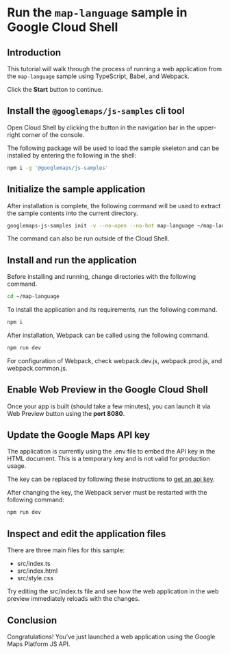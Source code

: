 # Run the `map-language` sample in Google Cloud Shell

<walkthrough-tutorial-duration duration="10"/>

## Introduction

This tutorial will walk through the process of running a web application from
the `map-language` sample using TypeScript, Babel, and Webpack.

Click the **Start** button to continue.

## Install the `@googlemaps/js-samples` cli tool

Open Cloud Shell by clicking the
<walkthrough-cloud-shell-icon></walkthrough-cloud-shell-icon> button in the
navigation bar in the upper-right corner of the console.

The following package will be used to load the sample skeleton and can be
installed by entering the following in the shell:

```bash
npm i -g '@googlemaps/js-samples'
```

## Initialize the sample application

After installation is complete, the following command will be used to extract
the sample contents into the current directory.

```bash
googlemaps-js-samples init -v --no-open --no-hot map-language ~/map-language
```

The command can also be run outside of the Cloud Shell.

## Install and run the application

Before installing and running, change directories with the following command.

```bash
cd ~/map-language
```

To install the application and its requirements, run the following command.

```bash
npm i
```

After installation, Webpack can be called using the following command.

```bash
npm run dev
```

For configuration of Webpack, check
<walkthrough-editor-open-file filePath="~/map-language/webpack.dev.js">webpack.dev.js</walkthrough-editor-open-file>,
<walkthrough-editor-open-file filePath="~/map-language/webpack.prod.js">webpack.prod.js</walkthrough-editor-open-file>,
and
<walkthrough-editor-open-file filePath="~/map-language/webpack.common.js">webpack.common.js</walkthrough-editor-open-file>.

## Enable Web Preview in the Google Cloud Shell

Once your app is built (should take a few minutes), you can launch it via
<walkthrough-spotlight-pointer target="cloudshell" spotlightId="devshell-web-preview-button">Web
Preview button</walkthrough-spotlight-pointer> using the **port 8080**.

## Update the Google Maps API key

The application is currently using the
<walkthrough-editor-open-file filePath="~/map-language/.env">.env</walkthrough-editor-open-file>
file to embed the API key in the HTML document. This is a temporary key and is
not valid for production usage.

The key can be replaced by following these instructions to
[get an api key](https://developers.google.com/maps/documentation/javascript/get-api-key).

After changing the key, the Webpack server must be restarted with the following
command:

```bash
npm run dev
```

## Inspect and edit the application files

There are three main files for this sample:

*   <walkthrough-editor-open-file filePath="~/map-language/src/index.ts">src/index.ts</walkthrough-editor-open-file>
*   <walkthrough-editor-open-file filePath="~/map-language/src/index.html">src/index.html</walkthrough-editor-open-file>
*   <walkthrough-editor-open-file filePath="~/map-language/src/style.css">src/style.css</walkthrough-editor-open-file>

Try editing the <walkthrough-editor-open-file filePath="~/map-language/src/index.ts">src/index.ts</walkthrough-editor-open-file> file and see how the web application in the web preview immediately reloads with the changes.

## Conclusion

<walkthrough-conclusion-trophy></walkthrough-conclusion-trophy>

Congratulations! You've just launched a web application using the Google Maps
Platform JS API.
